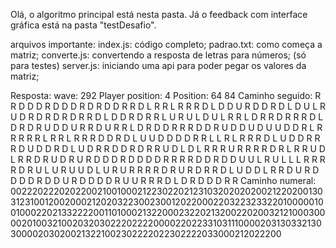 Olá, o algoritmo principal está nesta pasta. Já o feedback com interface gráfica está na pasta "testDesafio".

arquivos importante:
  index.js: código completo;
  padrao.txt: como começa a matriz;
  converte.js: convertendo a resposta de letras para números; (só para testes)
  server.js: iniciando uma api para poder pegar os valores da matriz;

Resposta:
  wave: 292
  Player position: 4
  Position: 64 84
  Caminho seguido: R R D D D R D D D R D R D D R R D L R R L R R R D L D D U R D D R D L D U L R U D R D R D R D R R D L D D R D R R L U R U L D U L R R L D R R D R R R D L D R D R U D D U R R D U R R L D R D D R R R D D R U D D U D U U D D R L R R R R R L R R L R R R D D R D L U U D D D D R R L L R L R R R D L U D D R R R D U D D R D L U D R R D D R D R R U D L D L R R R U R R R R D R L R R U D L R R D R U D R U R D D D R D D D D R R R R D D R D D U U L R U L L L R R R R D R U L U R U U D L U R U R R R R D R U R D R R D L U D D L R R D U R D D D D R D D U R D D D D R U U R R R D L D R D D D R R 
  Caminho numeral: 0022202220202200210010002122302202123103202020200212202001303123100120020002120203223002300120220002203223233220100000100100022021332222001101000213220002322021320022020032121000300002010032100203203022202222000022022331031110000203130332130300002030200213221002302222022302222033000212022200